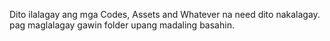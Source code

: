 Dito ilalagay ang mga Codes, Assets and Whatever na need dito nakalagay.
pag maglalagay gawin folder upang madaling basahin.

